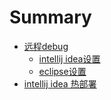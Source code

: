 # Summary

* [远程debug](README.md)
  * [intellij idea设置](ideashe-zhi.md)
  * [eclipse设置](eclipseshe-zhi.md)
* [intellij idea 热部署](intellij-idea-tomcat-jsp-re-bu-shu.md)

